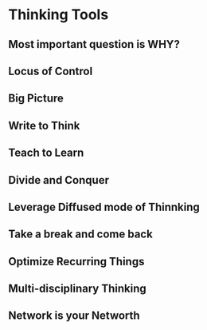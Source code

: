 # Thinking Tools

## Most important question is WHY?
## Locus of Control
## Big Picture
## Write to Think
## Teach to Learn
## Divide and Conquer
## Leverage Diffused mode of Thinnking
## Take a break and come back 
## Optimize Recurring Things
## Multi-disciplinary Thinking
## Network is your Networth


